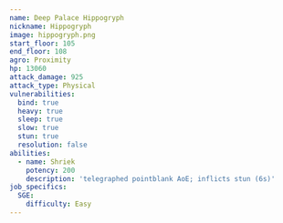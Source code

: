 ```yaml
---
name: Deep Palace Hippogryph
nickname: Hippogryph
image: hippogryph.png
start_floor: 105
end_floor: 108
agro: Proximity
hp: 13060
attack_damage: 925
attack_type: Physical
vulnerabilities:
  bind: true
  heavy: true
  sleep: true
  slow: true
  stun: true
  resolution: false
abilities:
  - name: Shriek
    potency: 200
    description: 'telegraphed pointblank AoE; inflicts stun (6s)'
job_specifics:
  SGE:
    difficulty: Easy
---
```

